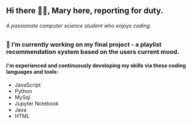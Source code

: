 ## Hi there 👋🏾, Mary here, reporting for duty.

<!--
**maryajii/maryajii** is a ✨ _special_ ✨ repository because its `README.md` (this file) appears on your GitHub profile.

Here are some ideas to get you started:

- 🔭 I’m currently working on ...
- 🌱 I’m currently learning ...
- 👯 I’m looking to collaborate on ...
- 🤔 I’m looking for help with ...
- 💬 Ask me about ...
- 📫 How to reach me: ...
- 😄 Pronouns: ...
- ⚡ Fun fact: ...
-->

###### A passionate computer science student who enjoys coding.

###  🔭 I’m currently working on my final project - a playlist recommendation system based on the users current mood.

#### I'm experienced and continuously developing my skills via these coding languages and tools:

- JavaScript
- Python
- MySql
- Jupyter Notebook
- Java
- HTML
